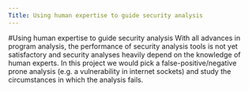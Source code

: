 ```yaml
---
Title: Using human expertise to guide security analysis
---
```

#Using human expertise to guide security analysis
With all advances in program analysis, the performance of security analysis tools is not yet satisfactory and security analyses heavily depend on the knowledge of human experts. In this project we would pick a false-positive/negative prone analysis (e.g. a vulnerability in internet sockets) and study the circumstances in which the analysis fails.
